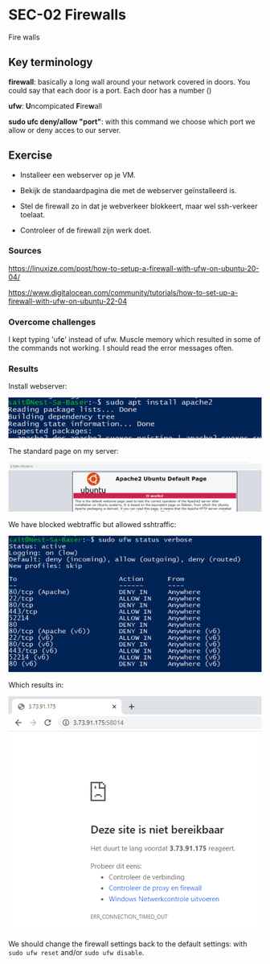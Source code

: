 # SEC-02 Firewalls
Fire walls 

## Key terminology
**firewall**: basically a long wall around your network covered in doors. You could say that each door is a port. Each door has a number ()

**ufw**: **U**ncompicated **F**ire**w**all

**sudo ufc deny/allow "port"**: with this command we choose which port we allow or deny acces to our server. 

## Exercise
- Installeer een webserver op je VM.

- Bekijk de standaardpagina die met de webserver geïnstalleerd is.

- Stel de firewall zo in dat je webverkeer blokkeert, maar wel ssh-verkeer toelaat.

- Controleer of de firewall zijn werk doet.

### Sources
https://linuxize.com/post/how-to-setup-a-firewall-with-ufw-on-ubuntu-20-04/

https://www.digitalocean.com/community/tutorials/how-to-set-up-a-firewall-with-ufw-on-ubuntu-22-04

### Overcome challenges
I kept typing 'uf**c**' instead of ufw. Muscle memory which resulted in some of the commands not working. I should read the error messages often.

### Results
Install webserver:

![vraag1](../00_includes/SEC/SEC-02-01.png)

The standard page on my server:

![vraag2](../00_includes/SEC/SEC-02-02.png)

We have blocked webtraffic but allowed sshtraffic:

![vraag3](../00_includes/SEC/SEC-02-03.png)

Which results in:

![vraag4](../00_includes/SEC/SEC-02-04.png)

We should change the firewall settings back to the default settings:
with `sudo ufw reset` and/or `sudo ufw disable`. 

